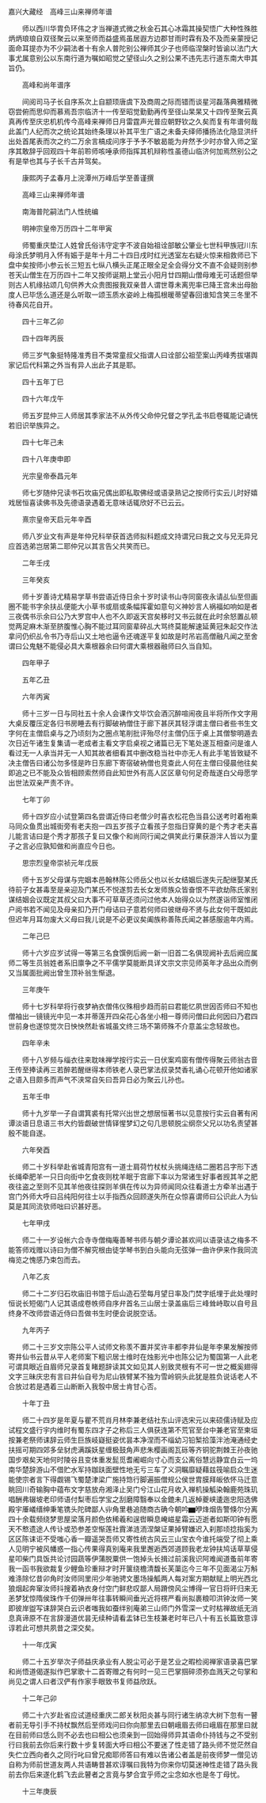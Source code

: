 <!-- { "loadSidebar": true } -->
嘉兴大藏经　高峰三山来禅师年谱


　　师以西川华胄负环伟之才当禅道式微之秋金石其心冰霜其操契悟广大种性殊胜炳炳琅琅自双径聚云以来至师而益盛焉虽居遐方边郡甘雨时霖有及不及而亲蒙授记面命耳提亦为不少嗣法者十有余人普陀别公禅师其少子也师临涅槃时皆谕以法门大事尤属意别公以东南行道为嘱如昭觉之望径山久之别公果不违先志行道东南大申其旨仍。

　　高峰和尚年谱序

　　间阅司马子长自序系次上自颛顼唐虞下及商周之际而错而谈星河磊落典雅精微窃尝俯而思仰而慕焉吾宗临济十一传至昭觉勤勤再传至径山杲杲又十四传至聚云真真再传至庆忠机机传今高峰来禅师日月雷霆声光普应朝野钦之久矣而复有年谱何哉此盖门人纪而次之统论其始终条理以补其平生广语之未备夫绎师播扬法化隐显洪纤出处首尾表而次之约二万余言槁成问序于予予不敏曷能为弁然予少时亦曾入师之室序其敢辞乎回观四十年前聆师咳唾承师指挥其机辩称性虽德山临济何加焉然别公之有是举也其与子长千古并驾矣。

　　康熙丙子孟春月上浣潭州万峰后学至善谨撰

　　高峰三山来禅师年谱

　　南海普陀嗣法门人性统编

　　明神宗皇帝万历四十二年甲寅

　　师蜀重庆垫江人姓曾氏俗讳守定字不波自始祖诠部敏公肇业七世科甲族冠川东母涂氏梦明月入怀有娠于是年十月二十四日戌时红光透室左右疑火惊来相救师已下盘中矣按师小参云长三短五七纵八横头正尾正眼全足全会得分文不直不会疑则别参苍天山僧生在万历四十二年又按师诞期上堂云小阳月廿四期山僧母难无可话题但举则古人机缘拈颂几句供养大众贵图报我双亲昔人谓世尊未离兜率已降王宫未出母胎度人已毕恁么道还是么听取一颂玉质水姿岭上梅孤根暖蒂望春回谁知含笑三冬里不待春风花自开。

　　四十三年乙卯

　　四十四年丙辰

　　师三岁气象挺特隆准秀目不类常童叔父指谓人曰诠部公祖茔案山丙峰秀拔堪舆家记后代科第之外当有异人出此子其是耶。

　　四十五年丁巳

　　四十六年戊午

　　师五岁昆仲三人师居其季家法不从外传父命仲兄督之学孔孟书启卷辄能记诵恍若旧识举族异之。

　　四十七年己未

　　四十八年庚申即

　　光宗皇帝泰昌元年

　　师七岁随仲兄读书石坎庙兄偶出即私取佛经或语录熟记之按师行实云儿时好嬉戏居恒喜读佛书及先德语录遇着无意味话辄欣好不已云云。

　　熹宗皇帝天启元年辛酉

　　师八岁业文有声是年仲兄科举获首选师拟科题成文持谓兄曰我之文与兄无异兄应首选弟岂居第二耶仲兄以其言告父共笑而已。

　　二年壬戌

　　三年癸亥

　　师十岁善诗尤精易学草书尝语近侍日余十岁时读书山寺同窗夜永请乩仙至但画圈不能书字余扶乩便能大小草书或扇或条幅挥霍如意句义神妙言人祸福如响如是者三夜偶书示余曰公乃大罗宫中人也不久即返天宫矣移时又书云就在此时余怒置乩顿觉两足麻木渐至脐腹惟心胸不能过耳同窗辈碎乩大骂终莫能解速延黄冠朱起交作法拿问仍织乩令书乃寺后山又土地也逼令还魂遂平复如故是时吊岩高僧融凡闻之至舍谓曰公鬼魅不能侵必具大乘根器余曰何谓大乘根器融师曰久当自知。

　　四年甲子

　　五年乙丑

　　六年丙寅

　　师十三岁一日与同社五十余人会课作文毕饮会酒沉醉喧闹夜且半将所作文字用大桌反覆压定各归书房睡去有行脚破衲僧住于廊下甚厌其轻浮谓主僧曰者些书生文字何在主僧启桌与之乃顷刻为之圈点笔削批评殆尽付主僧仍压于桌上其僧黎明遁去次日近午诸生复集请一老成者主看文字启桌视之诸篇已无下笔处遂互相查问是谁人看过无一人承当并无一人知其故者细看其中删改稳当社中亦无人有此手笔皆致疑不决主僧告曰诸公勿多怪是昨日东廊下寄宿破衲僧也竞查此人何在主僧曰侵晨他往矣即追之已不能及众皆相顾索然师自此知世外有高人区区章句何足奇哉遂白父母愿学出世法双亲严责不许。

　　七年丁卯

　　师十四岁应小试登第四名尝谓近侍曰老僧少时喜衣松花色当县公送考时着袍乘马同众鱼贯出城街旁有老夫抱一四五岁孩子立看孩子忽指日穿黄的是个秀才老夫喜儿能言诘曰是个秀才那孩子复曰又像个和尚同行闻之俱笑此行果获游泮人皆以为童子之言必应孰知做和尚直应今日也。

　　思宗烈皇帝崇祯元年戊辰

　　师十五岁父母谋与完姻本邑翰林陈公师岳父也以长女结姻后遂失元配继娶某氏待前子女甚毒至是亲迎及门某氏不悦遂剪去长女发师族众皆奋恨不平欲劫陈氏家别谋结姻会议既定其叔父曰大事不可草草还须问过他本人始得众以为然遂诣师室惟闭户阅书若不闻见及母亲扣乃开门母诘曰子意若何师曰彼继母不贤与此女何干既如此但迟年月耳勿废大义母曰我儿说是不必更议矣阖族称善陈氏闻之甚感服逾年内焉。

　　二年己巳

　　师十六岁应岁试得一等第三名食馔例后阙一新一旧首二名俱现阙补去后阙应属师二等生员翁姓者系旧廪争之不平儒学莫能断具详文宗文宗见师英年才品出众而例又当属面批阙出曾生顶补翁生惭退。

　　三年庚午

　　师十七岁科举将行夜梦衲衣僧伟仪殊相步趋而前曰君能忆夙世因否师曰不知也僧袖出一镜镜光中见一本并蒂莲开四朵花心各坐小相一尊师问僧曰此何因曰乃君四世前身也遂惊觉次日怏怏然赴省城虽文终三场不第师殊不介意盖尘念轻故也。

　　四年辛未

　　师十八岁频与缁衣往来耽味禅学按行实云一日伏案鸡窗有僧传得聚云师翁古音王传至捧读再三若醉若醒继得本师铁老人录巴掌法叔录焚香礼诵心花顿开他如诸家之语入目颇多而声气不浃常自矢曰吾异日必为聚云儿孙也。

　　五年壬申

　　师十九岁举一子自谓箕裘有托常兴出世之想居恒著书以见意按行实云自著有闲谭淡语日息语三书大约皆觑破世情铎惺梦幻之句几思顿脱尘纲奈父兄以功名责望甚殷不能自遂。

　　六年癸酉

　　师二十岁科举赴省城青阳宫有一道士肩荷竹杖杖头挑绳连结二圈若吕字形下透长绳牵肥羊一只日向街中乞食夜则枕羊眠于宫廊下率以为常诸生好事者觊其羊之肥夜往盗之至则不见其羊他夜往探则羊俱在传以为异师闻同众往看道士方牵羊出遇于宫门外师大呼曰吕纯阳何往士以手指西众回顾遂失所在众惊喜谓师曰公识此人为仙莫是其同流欤师咄曰识甚好恶。

　　七年甲戌

　　师二十一岁设帐六合寺寺僧梅庵善琴书师与朝夕谭论甚欢间以语录诘之梅多不能答师戏赠以诗曰为僧不解究根由徒学琴书到白头能向无弦弹一曲许伊来作我同流梅览之愧感乃束包而去。

　　八年乙亥

　　师二十二岁归石坎庙旧书馆于后山造石茔每月望日率及门焚字纸埋于此处埋时恒说长短偈门人记其语成卷帙师自序弁首名三山居士录盖庙后三峰耸峙取以自号且终身不改师尝语近侍曰吾做书生时便会说脱空话。

　　九年丙子

　　师二十三岁文宗陈公平人试师文称羡不置并奖许丰都李井仙是年李果发解按师寄井仙书云昔从平人老师案下粗识居士维时在烛影光中也陈公记为蜀国第一人此老可谓具眼近自眉师兄录首复睹题辞读其文如见其人别致灵根有不可一世之概奚翅得文字三昧庆忠有言曰井仙自号为尼山铁臂某不独为雪岭铜头此犹是胜负说话老人不合放过若是遇着三山断断入我彀中居士肯甘心否。

　　十年丁丑

　　师二十四岁是年夏与瞿不荒肖月林李兼老结社东山评选宋元以来硕儒诗赋及应试程文盛行宇内维时有蜀东四才子之称后三人俱获连第不荒官至台中兼老官至柬垣按兼老祭师诔辞云师生巨族岐嶷挺姿优昙本净涅而不缁幼习铅椠拾藻泮池淹通经史扶摇可期四郊多垒豺虎满蹊妖星缠极鼓角声悲朱樱画阁瓦砾等齐铜驼荆棘王孙夜驰国步艰矣天地何时陵谷且变体重发髭觅耆阇崛向寸心而支公离俗慧远静宜白云一坞南华楚辞游山不借贮水军持跏趺面壁性地无亏三车了义洞瞩靡疑藉兹筏喻启众生迷能使宗者言下得觑锡飞蜀楚津梁广施持筇行脚遍振僧规公侯世胄膜拜皈依怀马迁意眺回川奇输胸中蕴布文字慈放舟湘泽止吴门兮江山花月收入禅机操觚染翰鹿苑珠玑唱酬弗辍坡老印师语付梨枣后学宝之刮磨障翳奉以金鎞未几返棹夔峡逶迤忠阳选佛殿宇厜嶬缙绅秉笔镌头陀碑鄙人丱角里巷追随商古确今朝吟▆咿烽烟告警倏尔分离四十余载频绕梦思屋梁落月颜色依稀羲和逞辔瞬息崦嵫星霜云迈逝者如斯叩钟有愿天不慗遗途人传讣或恐参差空惭莲社霣涕涟洏涅槃证果掉臂嫌迟入刹那顷捻指奚为区区陈诔讵不受嗤心香一瓣遥哭吾师又寄性统古风云三山宝衣今谁托端受了彻上乘人见明宁被风幡惑一指心传果得真别庵来我里邂逅西郊道顾我老龙钟扶鸠话草草侵星叩柴门具饭共论讨园蔬等伊蒲脱粟供一饱掉头长揖过前溪我识阿难闻道蚤前年寄我一函书我欲裁复少鲤鱼珍重辩才时开箧绕檐清馥长芙蕖迄今三年不见面渴尘万斛难涤除忆昔卯角时汝师同里闬少年驰骋文墨场操觚两人每对案方期献赋上明光西北狼烟起奔窜汝师抖搜着衲衣身付空门鲜悲叹鄙人局蹐傍风尘博得一官日将旰归来无恙梦犹惊隋侯珠作千仞弹卅年往事转瞬间垂光近将楞严看尚拟裹粮叩洪钟汝师一笑即彼岸盥写诔辞哭白云识者嗤我如蚕绊别庵弟三山师门外雪深一丈时枯禅故纸无消息真谛原不在言辞漫道优昙无续种请看盂钵已生枝兼老时年已八十有五长篇致意谆谆若此可想共夙昔之深交矣。

　　十一年戊寅

　　师二十五岁举次子师益庆承业有人脱尘可必于是艺业之暇检阅禅家语录喜巴掌和尚悟道偈遂拟作巴掌歌十二首寄赠之有何时一见三巴掌掴碎须弥血溅天之句掌和尚见之谓人曰者汉俨有作家手眼致书复师益欣跃。

　　十二年己卯

　　师二十六岁赴省应试道经重庆二郎关秋阳炎甚与同行诸生纳凉大树下忽有一瞽者前无导引手不持杖飘然后至师戏问曰你向那里去曰朝峨眉去师曰峨眉在那里曰就在目前师曰恁么则不必去也曰相公也须亲到一回始得师异其语命仆持钱与之不受别行曰我前去你后来行数十步复转面大呼曰相公不要迷了性走错了路头师不觉茫然自失伫立西向者久之同行叱曰曾兄痴耶师答曰有难以告诸公者盖是前夜师梦一僧见访自称为师前世道友两人共语畴昔甚欢谆嘱曰我特为你来你切莫迷神性走错了路头我前去你后来遂化鹤飞去此瞽者之言竟与梦合宜乎师之尘念如水也是冬丁母忧。

　　十三年庚辰

